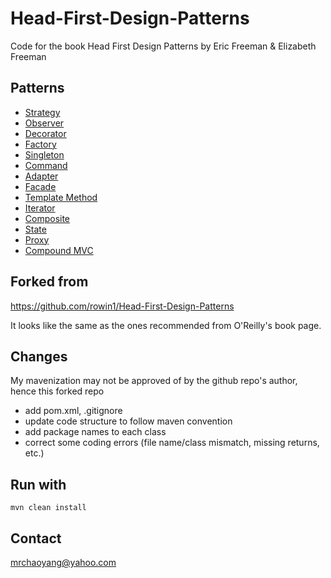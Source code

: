 # Head-First-Design-Patterns
Code for the book Head First Design Patterns by Eric Freeman &amp; Elizabeth Freeman


## Patterns
* [Strategy](https://github.com/mrchaoyang/head-first-design-patterns/tree/master/src/main/java/com/headfirst/designpatterns/strategy)
* [Observer](https://github.com/mrchaoyang/head-first-design-patterns/tree/master/src/main/java/com/headfirst/designpatterns/observer)
* [Decorator](https://github.com/mrchaoyang/head-first-design-patterns/tree/master/src/main/java/com/headfirst/designpatterns/decorator)
* [Factory](https://github.com/mrchaoyang/head-first-design-patterns/tree/master/src/main/java/com/headfirst/designpatterns/factory)
* [Singleton](https://github.com/mrchaoyang/head-first-design-patterns/tree/master/src/main/java/com/headfirst/designpatterns/singleton)
* [Command](https://github.com/mrchaoyang/head-first-design-patterns/tree/master/src/main/java/com/headfirst/designpatterns/command)
* [Adapter](https://github.com/mrchaoyang/head-first-design-patterns/tree/master/src/main/java/com/headfirst/designpatterns/adapter)
* [Facade](https://github.com/mrchaoyang/head-first-design-patterns/tree/master/src/main/java/com/headfirst/designpatterns/facade)
* [Template Method](https://github.com/mrchaoyang/head-first-design-patterns/tree/master/src/main/java/com/headfirst/designpatterns/templatemethod)
* [Iterator](https://github.com/mrchaoyang/head-first-design-patterns/tree/master/src/main/java/com/headfirst/designpatterns/iterator)
* [Composite](https://github.com/mrchaoyang/head-first-design-patterns/tree/master/src/main/java/com/headfirst/designpatterns/composite)
* [State](https://github.com/mrchaoyang/head-first-design-patterns/tree/master/src/main/java/com/headfirst/designpatterns/state)
* [Proxy](https://github.com/mrchaoyang/head-first-design-patterns/tree/master/src/main/java/com/headfirst/designpatterns/proxy)
* [Compound MVC](https://github.com/mrchaoyang/head-first-design-patterns/tree/master/src/main/java/com/headfirst/designpatterns/compound)

## Forked from 
https://github.com/rowin1/Head-First-Design-Patterns

It looks like the same as the ones recommended from O'Reilly's book page.


## Changes
My mavenization may not be approved of by the github repo's author, hence this forked repo

* add pom.xml, .gitignore
* update code structure to follow maven convention
* add package names to each class
* correct some coding errors
    (file name/class mismatch, missing returns, etc.)


## Run with
```
mvn clean install
```


## Contact
mrchaoyang@yahoo.com
